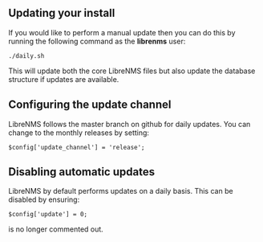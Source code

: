 ## Updating your install ##

If you would like to perform a manual update
then you can do this by running the following command as the **librenms** user:

	./daily.sh

This will update both the core LibreNMS files but also update the database
structure if updates are available.

## Configuring the update channel ##
LibreNMS follows the master branch on github for daily updates.
You can change to the monthly releases by setting:

    $config['update_channel'] = 'release';

## Disabling automatic updates ##
LibreNMS by default performs updates on a daily basis. This can be disabled
by ensuring:

	$config['update'] = 0;

is no longer commented out. 
